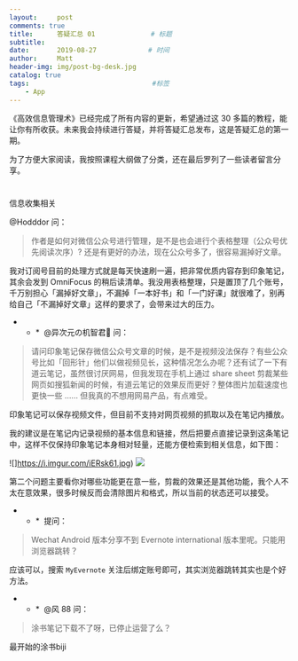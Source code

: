 ```yaml
---
layout:     post           
comments: true
title:      答疑汇总 01              # 标题 
subtitle:   
date:       2019-08-27             # 时间
author:     Matt                   
header-img: img/post-bg-desk.jpg    
catalog: true                      
tags:                               #标签
    - App
---
```


《高效信息管理术》已经完成了所有内容的更新，希望通过这 30 多篇的教程，能让你有所收获。未来我会持续进行答疑，并将答疑汇总发布，这是答疑汇总的第一期。

为了方便大家阅读，我按照课程大纲做了分类，还在最后罗列了一些读者留言分享。

#
信息收集相关

@Hodddor 问：

> 作者是如何对微信公众号进行管理，是不是也会进行个表格整理（公众号优先阅读次序）? 还是有更好的办法，现在公众号多了，很容易漏掉好文章。

我对订阅号目前的处理方式就是每天快速刷一遍，把非常优质内容存到印象笔记，其余会发到 OmniFocus 的稍后读清单。我没用表格整理，只是置顶了几个账号，千万别担心「漏掉好文章」，不漏掉「一本好书」和「一门好课」就很难了，别再给自己「不漏掉好文章」这样的要求了，会带来过大的压力。

* * * 
@异次元の机智君💯 问：

> 请问印象笔记保存微信公众号文章的时候，是不是视频没法保存？有些公众号比如「回形针」他们以做视频见长，这种情况怎么办呢？还有试了一下有道云笔记，虽然很讨厌网易，但我发现在手机上通过 share sheet 剪裁某些网页如搜狐新闻的时候，有道云笔记的效果反而更好？整体图片加载速度也更快一些 …… 但我真的不想用网易产品，有点难受。

印象笔记可以保存视频文件，但目前不支持对网页视频的抓取以及在笔记内播放。

我的建议是在笔记内记录视频的基本信息和链接，然后把要点直接记录到这条笔记中，这样不仅保持印象笔记本身相对轻量，还能方便检索到相关信息，如下图：

![]https://i.imgur.com/iERsk61.jpg)
![](https://i.imgur.com/asux67D.jpg)

第二个问题主要看你对哪些功能更在意一些，剪裁的效果还是其他功能，我个人不太在意效果，很多时候反而会清除图片和格式，所以当前的状态还可以接受。

* * * 
提问：

> Wechat Android 版本分享不到 Evernote international 版本里呢。只能用浏览器跳转？

应该可以，搜索 `MyEvernote` 关注后绑定账号即可，其实浏览器跳转其实也是个好方法。

* * * 
@风 88 问：

> 涂书笔记下载不了呀，已停止运营了么？

最开始的涂书biji
